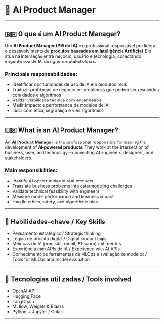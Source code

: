 # 🧠 AI Product Manager

---

## 🇧🇷 O que é um AI Product Manager?

Um **AI Product Manager (PM de IA)** é o profissional responsável por liderar o desenvolvimento de **produtos baseados em Inteligência Artificial**. Ele atua na interseção entre negócio, usuário e tecnologia, conectando engenheiros de IA, designers e stakeholders.

### Principais responsabilidades:
- Identificar oportunidades de uso de IA em produtos reais
- Traduzir problemas de negócio em problemas que podem ser resolvidos com dados e algoritmos
- Validar viabilidade técnica com engenheiros
- Medir impacto e performance de modelos de IA
- Lidar com ética, segurança e viés algorítmico

---

## 🇺🇸 What is an AI Product Manager?

An **AI Product Manager** is the professional responsible for leading the development of **AI-powered products**. They work at the intersection of business, user, and technology—connecting AI engineers, designers, and stakeholders.

### Main responsibilities:
- Identify AI opportunities in real products
- Translate business problems into data/modeling challenges
- Validate technical feasibility with engineers
- Measure model performance and business impact
- Handle ethics, safety, and algorithmic bias

---

## 🔑 Habilidades-chave / Key Skills

- Pensamento estratégico / Strategic thinking  
- Lógica de produto digital / Digital product logic  
- Métricas de IA (precisão, recall, F1-score) / AI metrics  
- Experiência com APIs de IA / Experience with AI APIs  
- Conhecimento de ferramentas de MLOps e avaliação de modelos / Tools for MLOps and model evaluation  

---

## 🚀 Tecnologias utilizadas / Tools involved

- OpenAI API  
- Hugging Face  
- LangChain  
- MLflow, Weights & Biases  
- Python + Jupyter / Colab  

---
